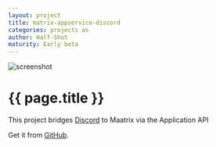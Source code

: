 ```yaml
---
layout: project
title: matrix-appservice-discord
categories: projects as
author: Half-Shot
maturity: Early beta
---
```


![screenshot](/docs/projects/images/discord.png "{{ page.title }}")

# {{ page.title }}
This project bridges [Discord](https://discordapp.com) to Maatrix via the Application API

Get it from [GitHub](https://github.com/Half-Shot/matrix-appservice-discord).
